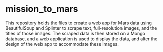 # mission_to_mars
This repository holds the files to create a web app for Mars data using BeautifulSoup and Splinter to scrape text, full-resolution images, and the titles of those images. The scraped data is then stored on a Mongo database, and a web application is used to display the data, and alter the design of the web app to accommodate these images.
